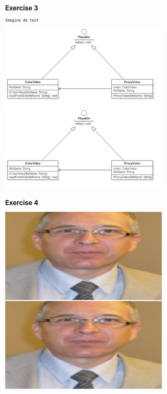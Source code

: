 ## Exercise 3
    Imagine de test

![Exercise 3 image](docs/pb3.jpg)
![Exercise 3 image](docs/pb3.jpg)

## Exercise 4

![Exercise 4 image](docs/pb4.jpeg)
![Exercise 4 image](docs/pb4.jpeg)
